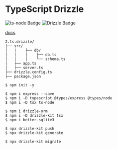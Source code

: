 # TypeScript Drizzle

![ts-node Badge](https://img.shields.io/badge/ts--node-3178C6?logo=tsnode&logoColor=fff&style=for-the-badge)
![Drizzle Badge](https://img.shields.io/badge/Drizzle-C5F74F?logo=drizzle&logoColor=000&style=for-the-badge)

[docs](../readme.md)

```
2.ts.drizzle/
├── src/
│   |    ├── db/
|   |    |    ├── db.ts
│   |    |    └── schema.ts
|   ├── app.ts
|   ├── server.ts
├── drizzle.config.ts
├── package.json
```

```
$ npm init -y
```

```
$ npm i express --save
$ npm i -D typescript @types/express @types/node
$ npm i -D tsx ts-node
```

```
$ npm i drizzle-orm
$ npm i -D drizzle-kit tsx
$ npm i better-sqlite3
```

```
$ npx drizzle-kit push
$ npx drizzle-kit generate

$ npx drizzle-kit migrate
```
